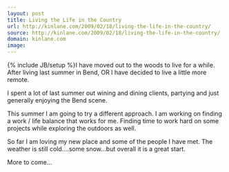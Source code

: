 ```yaml
---
layout: post
title: Living the Life in the Country
url: http://kinlane.com/2009/02/18/living-the-life-in-the-country/
source: http://kinlane.com/2009/02/18/living-the-life-in-the-country/
domain: kinlane.com
image: 
---
```

{% include JB/setup %}I have moved out to the woods to live for a while.   After living last summer in Bend, OR I have decided to live a little more remote.

I spent a lot of last summer out wining and dining clients, partying and just generally enjoying the Bend scene.

This summer I am going to try a different approach.  I am working on finding a work / life balance that works for me.  Finding time to work hard on some projects while exploring the outdoors as well.

So far I am loving my new place and some of the people I have met.  The weather is still cold....some snow...but overall it is a great start.  

More to come...